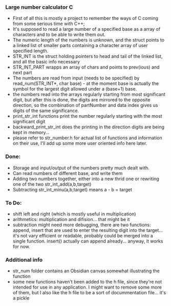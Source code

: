 ### Large number calculator C
 * First of all this is mostly a project to remember the ways of C coming from some serious time with C++;  
 * It's supposed to read a large number of a specified base as a array of characters and to be able to write them out.   
 * The numeric length of the numbers is unknown, and the struct points to a linked list of smaller parts containing a character array of user specified length.   
 * STR_INT is the struct holding pointers to head and tail of the linked list, and all the basic info necessary
 * STR_INT_PART wrapps an array of chars and points to prev(ious) and next part
 * The numbers are read from input (needs to be specified) by read_num(STR_INT*, char base) - at the moment base is actually the symbol for the largest digit allowed under a (base+1) base.
 * the numbers read into the arrays regularly starting from most significant digit, but after this is done, the digits are mirrored to the opposite direction, so the combination of partNumber and data index gives us digits of the same significance.
 * print_str_int functions print the number regularly starting with the most significant digit
 * backward_print_str_int does the printing in the direction digits are being kept in memory...
 * please refer to str_number.h for actual list of functions and information on their use, I'll add up some more user oriented info here later.
   

### Done:  
 * Storage and input/output of the numbers pretty much dealt with. 
 * Can read numbers of different base, and write them 
 * Adding two numbers together, either into a new thrid one or rewriting one of the two str_int_add(a,b,target)   
 * Subtracting str_int_minu(a,b,target) means a - b = target

   
### To Do:   
 * shift left and right (which is mostly useful in multiplication)
 * arithmetics: multiplication and difision... that might be it
 * subtraction might need more debugging, there are two functions: append, insert that are used to enter the resulting digit into the target... it's not vary efficient or readable, probably could be merged into a single function. insert() actually can append already... anyway, it works for now.

### Additional info   
 * str_num folder contains an Obsidian canvas somewhat illustrating the function
 * some new functions haven't been added to the h file, since they're not intended for use in any application. I might want to remove some more of them, but I also like the h file to be a sort of docummentation file... it's a pickle